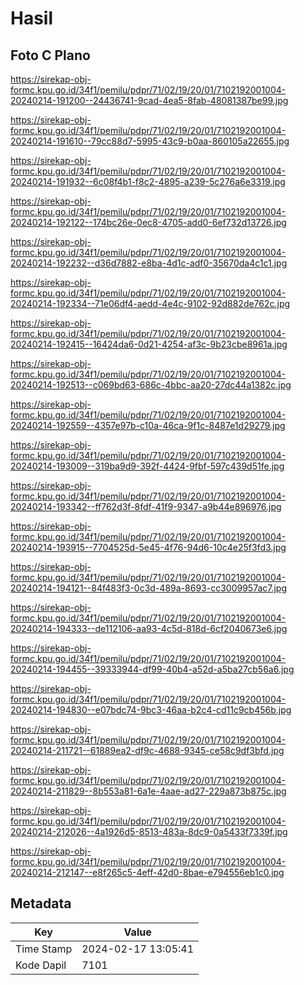 # Hasil

## Foto C Plano

https://sirekap-obj-formc.kpu.go.id/34f1/pemilu/pdpr/71/02/19/20/01/7102192001004-20240214-191200--24436741-9cad-4ea5-8fab-48081387be99.jpg

https://sirekap-obj-formc.kpu.go.id/34f1/pemilu/pdpr/71/02/19/20/01/7102192001004-20240214-191610--79cc88d7-5995-43c9-b0aa-860105a22655.jpg

https://sirekap-obj-formc.kpu.go.id/34f1/pemilu/pdpr/71/02/19/20/01/7102192001004-20240214-191932--6c08f4b1-f8c2-4895-a239-5c276a6e3319.jpg

https://sirekap-obj-formc.kpu.go.id/34f1/pemilu/pdpr/71/02/19/20/01/7102192001004-20240214-192122--174bc26e-0ec8-4705-add0-6ef732d13726.jpg

https://sirekap-obj-formc.kpu.go.id/34f1/pemilu/pdpr/71/02/19/20/01/7102192001004-20240214-192232--d36d7882-e8ba-4d1c-adf0-35670da4c1c1.jpg

https://sirekap-obj-formc.kpu.go.id/34f1/pemilu/pdpr/71/02/19/20/01/7102192001004-20240214-192334--71e06df4-aedd-4e4c-9102-92d882de762c.jpg

https://sirekap-obj-formc.kpu.go.id/34f1/pemilu/pdpr/71/02/19/20/01/7102192001004-20240214-192415--16424da6-0d21-4254-af3c-9b23cbe8961a.jpg

https://sirekap-obj-formc.kpu.go.id/34f1/pemilu/pdpr/71/02/19/20/01/7102192001004-20240214-192513--c069bd63-686c-4bbc-aa20-27dc44a1382c.jpg

https://sirekap-obj-formc.kpu.go.id/34f1/pemilu/pdpr/71/02/19/20/01/7102192001004-20240214-192559--4357e97b-c10a-46ca-9f1c-8487e1d29279.jpg

https://sirekap-obj-formc.kpu.go.id/34f1/pemilu/pdpr/71/02/19/20/01/7102192001004-20240214-193009--319ba9d9-392f-4424-9fbf-597c439d51fe.jpg

https://sirekap-obj-formc.kpu.go.id/34f1/pemilu/pdpr/71/02/19/20/01/7102192001004-20240214-193342--ff762d3f-8fdf-41f9-9347-a9b44e896976.jpg

https://sirekap-obj-formc.kpu.go.id/34f1/pemilu/pdpr/71/02/19/20/01/7102192001004-20240214-193915--7704525d-5e45-4f76-94d6-10c4e25f3fd3.jpg

https://sirekap-obj-formc.kpu.go.id/34f1/pemilu/pdpr/71/02/19/20/01/7102192001004-20240214-194121--84f483f3-0c3d-489a-8693-cc3009957ac7.jpg

https://sirekap-obj-formc.kpu.go.id/34f1/pemilu/pdpr/71/02/19/20/01/7102192001004-20240214-194333--de112106-aa93-4c5d-818d-6cf2040673e6.jpg

https://sirekap-obj-formc.kpu.go.id/34f1/pemilu/pdpr/71/02/19/20/01/7102192001004-20240214-194455--39333944-df99-40b4-a52d-a5ba27cb56a6.jpg

https://sirekap-obj-formc.kpu.go.id/34f1/pemilu/pdpr/71/02/19/20/01/7102192001004-20240214-194830--e07bdc74-9bc3-46aa-b2c4-cd11c9cb456b.jpg

https://sirekap-obj-formc.kpu.go.id/34f1/pemilu/pdpr/71/02/19/20/01/7102192001004-20240214-211721--61889ea2-df9c-4688-9345-ce58c9df3bfd.jpg

https://sirekap-obj-formc.kpu.go.id/34f1/pemilu/pdpr/71/02/19/20/01/7102192001004-20240214-211829--8b553a81-6a1e-4aae-ad27-229a873b875c.jpg

https://sirekap-obj-formc.kpu.go.id/34f1/pemilu/pdpr/71/02/19/20/01/7102192001004-20240214-212026--4a1926d5-8513-483a-8dc9-0a5433f7339f.jpg

https://sirekap-obj-formc.kpu.go.id/34f1/pemilu/pdpr/71/02/19/20/01/7102192001004-20240214-212147--e8f265c5-4eff-42d0-8bae-e794556eb1c0.jpg


## Metadata

| Key        | Value               |
| ---------- | ------------------- |
| Time Stamp | 2024-02-17 13:05:41 |
| Kode Dapil | 7101                |



